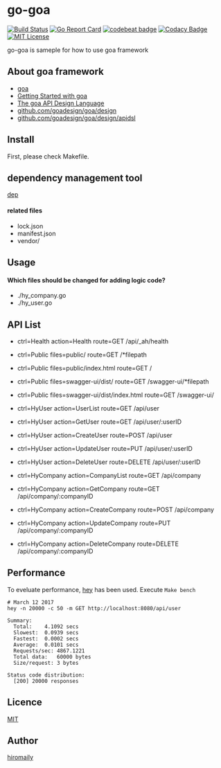 # go-goa

[![Build Status](https://travis-ci.org/hiromaily/go-goa.svg?branch=master)](https://travis-ci.org/hiromaily/go-goa)
[![Go Report Card](https://goreportcard.com/badge/github.com/hiromaily/go-goa)](https://goreportcard.com/report/github.com/hiromaily/go-goa)
[![codebeat badge](https://codebeat.co/badges/f2ee2ed0-5588-46f9-a47e-d50633a06739)](https://codebeat.co/projects/github-com-hiromaily-go-goa-master)
[![Codacy Badge](https://api.codacy.com/project/badge/Grade/f207ca57e48e456389341fc41bb06951)](https://www.codacy.com/app/hiromaily2/go-goa?utm_source=github.com&amp;utm_medium=referral&amp;utm_content=hiromaily/go-goa&amp;utm_campaign=Badge_Grade)
[![MIT License](http://img.shields.io/badge/license-MIT-blue.svg?style=flat)](https://raw.githubusercontent.com/hiromaily/go-goa/master/LICENSE)

go-goa is sameple for how to use goa framework

## About goa framework
* [goa](https://goa.design/)
* [Getting Started with goa](https://goa.design/learn/guide/)
* [The goa API Design Language](https://goa.design/design/overview/)
* [github.com/goadesign/goa/design](https://goa.design/reference/goa/design/)
* [github.com/goadesign/goa/design/apidsl](https://goa.design/reference/goa/design/apidsl/)


## Install
First, please check Makefile.

## dependency management tool
[dep](https://github.com/golang/dep)

#### related files
* lock.json
* manifest.json
* vendor/

## Usage
#### Which files should be changed for adding logic code?
* ./hy_company.go
* ./hy_user.go


## API List
* ctrl=Health action=Health route=GET /api/_ah/health

* ctrl=Public files=public/ route=GET /*filepath
* ctrl=Public files=public/index.html route=GET /
* ctrl=Public files=swagger-ui/dist/ route=GET /swagger-ui/*filepath
* ctrl=Public files=swagger-ui/dist/index.html route=GET /swagger-ui/

* ctrl=HyUser action=UserList route=GET /api/user
* ctrl=HyUser action=GetUser route=GET /api/user/:userID
* ctrl=HyUser action=CreateUser route=POST /api/user
* ctrl=HyUser action=UpdateUser route=PUT /api/user/:userID
* ctrl=HyUser action=DeleteUser route=DELETE /api/user/:userID

* ctrl=HyCompany action=CompanyList route=GET /api/company
* ctrl=HyCompany action=GetCompany route=GET /api/company/:companyID
* ctrl=HyCompany action=CreateCompany route=POST /api/company
* ctrl=HyCompany action=UpdateCompany route=PUT /api/company/:companyID
* ctrl=HyCompany action=DeleteCompany route=DELETE /api/company/:companyID

## Performance
To eveluate performance, [hey](https://github.com/rakyll/hey) has been used.
Execute `Make bench`

```
# March 12 2017
hey -n 20000 -c 50 -m GET http://localhost:8080/api/user

Summary:
  Total:	4.1092 secs
  Slowest:	0.0939 secs
  Fastest:	0.0002 secs
  Average:	0.0101 secs
  Requests/sec:	4867.1221
  Total data:	60000 bytes
  Size/request:	3 bytes

Status code distribution:
  [200]	20000 responses
```

## Licence
[MIT](https://github.com/hiromaily/go-goa/blob/master/LICENSE)

## Author

[hiromaily](https://github.com/hiromaily)
